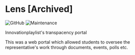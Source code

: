 # Lens [Archived]

![GitHub](https://img.shields.io/github/license/MatMasIt/lens)
![Maintenance](https://img.shields.io/maintenance/no/2019)

Innovationplaylist's transpacency portal


This was a web portal which allowed students to oversee the representative's work through documents, events, polls etc.

